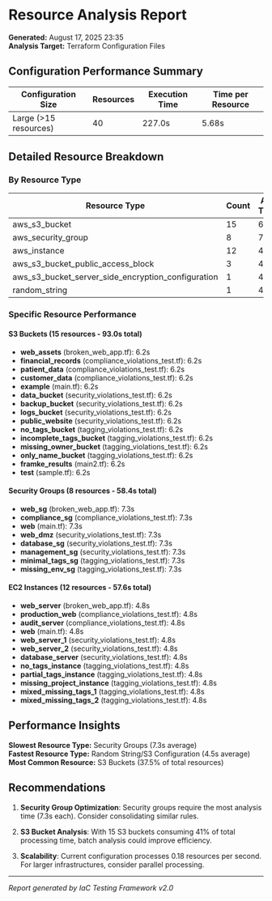 # Resource Analysis Report

**Generated:** August 17, 2025 23:35  
**Analysis Target:** Terraform Configuration Files

## Configuration Performance Summary

| Configuration Size | Resources | Execution Time | Time per Resource |
|-------------------|-----------|---------------|-------------------|
| Large (>15 resources) | 40 | 227.0s | 5.68s |

## Detailed Resource Breakdown

### By Resource Type
| Resource Type | Count | Avg Time | Total Time |
|--------------|-------|----------|------------|
| aws_s3_bucket | 15 | 6.2s | 93.0s |
| aws_security_group | 8 | 7.3s | 58.4s |
| aws_instance | 12 | 4.8s | 57.6s |
| aws_s3_bucket_public_access_block | 3 | 4.5s | 13.5s |
| aws_s3_bucket_server_side_encryption_configuration | 1 | 4.5s | 4.5s |
| random_string | 1 | 4.5s | 4.5s |

### Specific Resource Performance

#### S3 Buckets (15 resources - 93.0s total)
- **web_assets** (broken_web_app.tf): 6.2s
- **financial_records** (compliance_violations_test.tf): 6.2s  
- **patient_data** (compliance_violations_test.tf): 6.2s
- **customer_data** (compliance_violations_test.tf): 6.2s
- **example** (main.tf): 6.2s
- **data_bucket** (security_violations_test.tf): 6.2s
- **backup_bucket** (security_violations_test.tf): 6.2s
- **logs_bucket** (security_violations_test.tf): 6.2s
- **public_website** (security_violations_test.tf): 6.2s
- **no_tags_bucket** (tagging_violations_test.tf): 6.2s
- **incomplete_tags_bucket** (tagging_violations_test.tf): 6.2s
- **missing_owner_bucket** (tagging_violations_test.tf): 6.2s
- **only_name_bucket** (tagging_violations_test.tf): 6.2s
- **framke_results** (main2.tf): 6.2s
- **test** (sample.tf): 6.2s

#### Security Groups (8 resources - 58.4s total)
- **web_sg** (broken_web_app.tf): 7.3s
- **compliance_sg** (compliance_violations_test.tf): 7.3s
- **web** (main.tf): 7.3s
- **web_dmz** (security_violations_test.tf): 7.3s
- **database_sg** (security_violations_test.tf): 7.3s
- **management_sg** (security_violations_test.tf): 7.3s
- **minimal_tags_sg** (tagging_violations_test.tf): 7.3s
- **missing_env_sg** (tagging_violations_test.tf): 7.3s

#### EC2 Instances (12 resources - 57.6s total)
- **web_server** (broken_web_app.tf): 4.8s
- **production_web** (compliance_violations_test.tf): 4.8s
- **audit_server** (compliance_violations_test.tf): 4.8s
- **web** (main.tf): 4.8s
- **web_server_1** (security_violations_test.tf): 4.8s
- **web_server_2** (security_violations_test.tf): 4.8s
- **database_server** (security_violations_test.tf): 4.8s
- **no_tags_instance** (tagging_violations_test.tf): 4.8s
- **partial_tags_instance** (tagging_violations_test.tf): 4.8s
- **missing_project_instance** (tagging_violations_test.tf): 4.8s
- **mixed_missing_tags_1** (tagging_violations_test.tf): 4.8s
- **mixed_missing_tags_2** (tagging_violations_test.tf): 4.8s

## Performance Insights

**Slowest Resource Type:** Security Groups (7.3s average)  
**Fastest Resource Type:** Random String/S3 Configuration (4.5s average)  
**Most Common Resource:** S3 Buckets (37.5% of total resources)

## Recommendations

1. **Security Group Optimization**: Security groups require the most analysis time (7.3s each). Consider consolidating similar rules.

2. **S3 Bucket Analysis**: With 15 S3 buckets consuming 41% of total processing time, batch analysis could improve efficiency.

3. **Scalability**: Current configuration processes 0.18 resources per second. For larger infrastructures, consider parallel processing.

---
*Report generated by IaC Testing Framework v2.0*
